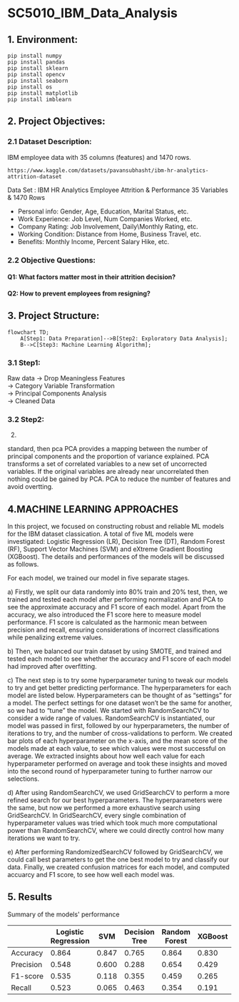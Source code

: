 # SC5010_IBM_Data_Analysis

## 1. Environment:
```
pip install numpy  
pip install pandas  
pip install sklearn  
pip install opencv  
pip install seaborn  
pip install os  
pip install matplotlib
pip install imblearn
```  

## 2. Project Objectives:
### 2.1 Dataset Description:
IBM employee data with 35 columns (features) and 1470 rows.
```
https://www.kaggle.com/datasets/pavansubhasht/ibm-hr-analytics-attrition-dataset
```
Data Set : IBM HR Analytics Employee Attrition & Performance
35 Variables & 1470 Rows
- Personal info: Gender, Age, Education, Marital Status, etc.
- Work Experience: Job Level, Num Companies Worked, etc.
- Company Rating: Job Involvement, Daily\Monthly Rating, etc.
- Working Condition: Distance from Home, Business Travel, etc.
- Benefits: Monthly Income, Percent Salary Hike, etc.

### 2.2 Objective Questions:
#### Q1: What factors matter most in their attrition decision?
#### Q2: How to prevent employees from resigning?

## 3. Project Structure:
```mermaid
flowchart TD;
    A[Step1: Data Preparation]-->B[Step2: Exploratory Data Analysis];
    B-->C[Step3: Machine Learning Algorithm];
```

### 3.1 Step1:
Raw data 
-> Drop Meaningless Features  
-> Category Variable Transformation  
         -> Principal Components Analysis  
         -> Cleaned Data
### 3.2 Step2:


2.
standard, then pca
PCA provides a mapping between the number of principal components and the proportion of variance explained. PCA transforms a set of correlated variables to a new set of uncorrected variables. If the original variables are already near uncorrelated then nothing could be gained by PCA. PCA to reduce the number of features and avoid overtting.


## 4.MACHINE LEARNING APPROACHES

In this project, we focused on constructing robust and reliable ML models for the IBM dataset classication. A total of five ML models were investigated: Logistic Regression (LR), Decision Tree (DT), Random Forest (RF), Support Vector Machines (SVM) and eXtreme Gradient Boosting (XGBoost). The details and performances of the models will be discussed as follows.

For each model, we trained our model in five separate stages. 

a) Firstly, we split our data randomly into 80% train and 20% test, then, we trained and tested each model after performing normalization and PCA to see the approximate accuracy and F1 score of each model. Apart from the accuracy, we also introduced the F1 score here to measure model performance. F1 score is calculated as the harmonic mean between precision and recall, ensuring considerations of incorrect classifications while penalizing extreme values. 

b) Then, we balanced our train dataset by using SMOTE, and trained and tested each model to see whether the accuracy and F1 score of each model had improved after overfitting. 

c) The next step is to try some hyperparameter tuning to tweak our models to try and get better predicting performance. The hyperparameters for each model are listed below. Hyperparameters can be thought of as “settings” for a model. The perfect settings for one dataset won’t be the same for another, so we had to “tune” the model. We started with RandomSearchCV to consider a wide range of values. RandomSearchCV is instantiated, our model was passed in first, followed by our hyperparameters, the number of iterations to try, and the number of cross-validations to perform. We created bar plots of each hyperparameter on the x-axis, and the mean score of the models made at each value, to see which values were most successful on average. We extracted insights about how well each value for each hyperparameter performed on average and took these insights and moved into the second round of hyperparameter tuning to further narrow our selections. 

d) After using RandomSearchCV, we used GridSearchCV to perform a more refined search for our best hyperparameters. The hyperparameters were the same, but now we performed a more exhaustive search using GridSearchCV. In GridSearchCV, every single combination of hyperparameter values was tried which took much more computational power than RandomSearchCV, where we could directly control how many iterations we want to try. 

e) After performing RandomizedSearchCV followed by GridSearchCV, we could call best parameters to get the one best model to try and classify our data. Finally, we created confusion matrices for each model, and computed accuarcy and F1 score, to see how well each model was.


## 5. Results
Summary of the models' performance

|           | Logistic<br>Regression | SVM   | Decision<br>Tree | Random<br>Forest | XGBoost |
| --------- | ---------------------- | ----- | ---------------- | ---------------- | ------- |
| Accuracy  | 0.864                  | 0.847 | 0.765            | 0.864            | 0.830   |
| Precision | 0.548                  | 0.600 | 0.288            | 0.654            | 0.429   |
| F1-score  | 0.535                  | 0.118 | 0.355            | 0.459            | 0.265   |
| Recall    | 0.523                  | 0.065 | 0.463            | 0.354            | 0.191   |

